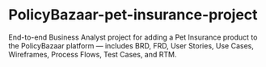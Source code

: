 # PolicyBazaar-pet-insurance-project
End-to-end Business Analyst project for adding a Pet Insurance product to the PolicyBazaar platform — includes BRD, FRD, User Stories, Use Cases, Wireframes, Process Flows, Test Cases, and RTM.
